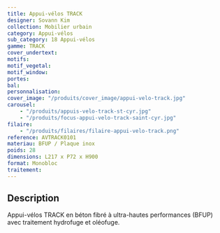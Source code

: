 ```yaml
---
title: Appui-vélos TRACK
designer: Sovann Kim
collection: Mobilier urbain
category: Appui-vélos
sub_category: 18 Appui-vélos
gamme: TRACK
cover_undertext:
motifs:
motif_vegetal:
motif_window:
portes:
bal:
personnalisation:
cover_image: "/produits/cover_image/appui-velo-track.jpg"
carousel:
    - "/produits/appuis-velo-track-st-cyr.jpg"
    - "/produits/focus-appui-velo-track-saint-cyr.jpg"
filaire:
    - "/produits/filaires/filaire-appui-velo-track.png"
reference: AVTRACK0101
materiau: BFUP / Plaque inox
poids: 28
dimensions: L217 x P72 x H900
format: Monobloc
traitement:
---
```


## Description

Appui-vélos TRACK en béton fibré à ultra-hautes performances (BFUP) avec
traitement hydrofuge et oléofuge.

